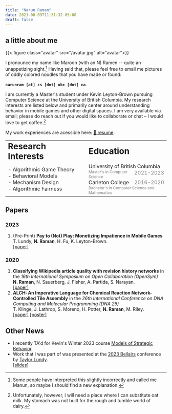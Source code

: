 ```yaml
---
title: "Narun Raman"
date: 2021-08-09T11:31:32-05:00
draft: false
---
```


## a little about me
{{< figure class="avatar" src="/avatar.jpg" alt="avatar">}}

I pronounce my name like Maroon (with an N) Ramen -- quite an unappetizing sight.[^1] Having said that, please feel free to email me pictures of oddly colored noodles that you have made or found: 

**```narunram [at] cs [dot] ubc [dot] ca```**.  
<!-- <span style="color:#dc3545">narunram</span> [at] <span style="color:#dc3545">cs</span> [dot] <span style="color:#dc3545">ubc</span> [dot] <span style="color:#dc3545">ca</span>.   -->
<!-- ```narunram``` [<span style="color:#dc3545">at</span>] ```cs``` [<span style="color:#dc3545">dot</span>] ```ubc``` [<span style="color:#dc3545">dot</span>] ```ca```. -->

I am currently a Master's student under Kevin Leyton-Brown pursuing Computer Science at the University of British Columbia.
My research interests are listed below and primarily center around understanding behavior in mobile games and other digital spaces. 
I am very available via email; please do reach out if you would like to collaborate or chat – I would love to get coffee.[^2] 

My work experiences are acessible here: [:bookmark_tabs: resume](resume.pdf).

<table>
<col style="width:50%">
<col style="width:50%">
 <tr>
    <td><b style="font-size:26px">Research Interests</b></td>
    <td><b style="font-size:26px">Education</b></td>
 </tr>
 <tr>
    <td>
    - Algorithmic Game Theory 
    <br>
    - Behavioral Models
    <br>
    - Mechanism Design
    <br>
    - Algorithmic Fairness
    </td>
    <td>
    <span style="float:left">University of British Columbia</span> <span style="color:grey;float:right">2021-2023</span> 
    <br>
    <span style="color:grey;font-size:12px">Master's in Computer Science</span>
    <br>
    <span style="float:left">Carleton College</span> <span style="color:grey;float:right">2016-2020</span> <br>
    <span style="color:grey;font-size:12px">Bachelor's in Computer Science and Mathematics</span>
    </td>
 </tr>
</table>


## Papers
### 2023
1. (Pre-Print) **Pay to (Not) Play: Monetizing Impatience in Mobile Games** <br> T. Lundy, **N. Raman**, H. Fu, K. Leyton-Brown. <br> [[paper]](#)
### 2020
1. **Classifying Wikipedia article quality with revision history networks** in the *16th International Symposium on Open Collaboration (OpenSym)* <br> **N. Raman**, N. Sauerberg, J. Fisher, A. Partida, S. Narayan. <br> [[paper]](https://opensym.org/wp-content/uploads/2020/08/os20-paper-a5-raman.pdf) 
2. **ALCH: An Imperative Language for Chemical Reaction Network-Controlled Tile Assembly** in the *26th International Conference on DNA Computing and Molecular Programming (DNA 26)* <br>  T. Klinge, J. Lathrop, S. Moreno, H. Potter, **N. Raman**, M. Riley. <br> [[paper]](https://drops.dagstuhl.de/opus/volltexte/2020/12959/pdf/LIPIcs-DNA-2020-6.pdf)&nbsp;[[poster]](#)

## Other News
- I recently TA'd for Kevin's Winter 2023 course [Models of Strategic Behavior](https://www.cs.ubc.ca/~kevinlb/teaching/cs532l/). 
- Work that I was part of was presented at the [2023 Bellairs](https://www.math.mcgill.ca/vetta/workshop.html) conference by [Taylor Lundy](https://www.cs.ubc.ca/~tlundy/). <br> [[slides]](bellairs.pptx)

<!-- ---------
## Work Experiences
<span style="font-size:19px;float:left">**Program Associate at Wells Fargo**</span> <span style="font-size:13px;float: right">Location: Minneapolis, MN</span>
<br />
<span style="font-size:13px;float:right">Dates: Jul. 2020&mdash;Jul. 2021</span>
> Worked in a variety of capacities in both SCRUM and Waterfall teams to develop front to back end technologies. Migrated the Loan Forgiveness Tool onto a newly built Java DB, leveraging REST and JavaDB. Fully built out QA for two microservices.

<span style="font-size:19px;float:left">**Software Engineer Intern at Overlay Inc.**</span> <span style="font-size:13px;float:right">Location: Menlo Park, CA</span>
<br>
<span style="font-size:13px;float:right">Dates: Jun. 2018&mdash;Sep. 2018</span>
> Built and deployed an edge detection algorithm for surveyors via iOS AR Camera application. Rebuilt existing framework, GPUImage, and deployed into existing codebase iterating with existing userbase.

<span style="font-size:19px;float:left">**Pilot R&D Intern at View Inc.**</span> <span style="font-size:13px;float:right">Location: Milpitas, CA</span>
<br>
<span style="font-size:13px;float:right">Dates: Jun. 2017&mdash;Sep. 2017</span>
> Conducted failure analysis of View's electrochromic glass. Automated the generation and FA for implementation into the workflow through simple computer vision tools.
 -->

[^1]: Some people have interpreted this slightly incorrectly and called me Manun, so maybe I should find a new explanation.
[^2]: Unfortunately, however, I will need a place where I can substitute oat milk. My stomach was not built for the rough and tumble world of dairy.
